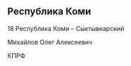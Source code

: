 ## Республика Коми
   
   18 Республика Коми – Сыктывкарский
   
   Михайлов Олег Алексеевич
   
   КПРФ
   

